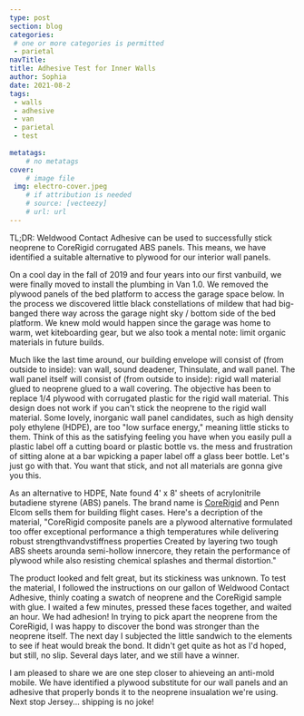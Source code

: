 ```yaml
---
type: post
section: blog
categories: 
 # one or more categories is permitted
 - parietal
navTitle: 
title: Adhesive Test for Inner Walls
author: Sophia
date: 2021-08-2
tags:
 - walls
 - adhesive
 - van
 - parietal
 - test
 
metatags:
	# no metatags
cover: 
	# image file
 img: electro-cover.jpeg
	# if attribution is needed
	# source: [vecteezy]
	# url: url
---
```

TL;DR: Weldwood Contact Adhesive can be used to successfully stick neoprene to CoreRigid corrugated ABS panels.  This means, we have identified a suitable alternative to plywood for our interior wall panels.

On a cool day in the fall of 2019 and four years into our first vanbuild, we were finally moved to install the plumbing in Van 1.0.  We removed the plywood panels of the bed platform to access the garage space below.  In the process we discovered little black constellations of mildew that had big-banged there way across the garage night sky / bottom side of the bed platform.  We knew mold would happen since the garage was home to warm, wet kiteboarding gear, but we also took a mental note: limit organic materials in future builds.

Much like the last time around, our building envelope will consist of (from outside to inside): van wall, sound deadener, Thinsulate, and wall panel.  The wall panel itself will consist of (from outside to inside): rigid wall material glued to neoprene glued to a wall covering.  The objective has been to replace 1/4 plywood with corrugated plastic for the rigid wall material.  This design does not work if you can't stick the neoprene to the rigid wall material.  Some lovely, inorganic wall panel candidates, such as high density poly ethylene (HDPE), are too "low surface energy," meaning little sticks to them.  Think of this as the satisfying feeling you have when you easily pull a plastic label off a cutting board or plastic bottle vs. the mess and frustration of sitting alone at a bar wpicking a paper label off a glass beer bottle.  Let's just go with that.  You want that stick, and not all materials are gonna give you this.

As an alternative to HDPE, Nate found 4' x 8' sheets of acrylonitrile butadiene styrene (ABS) panels.  The brand name is [CoreRigid](https://www.penn-elcom.com/pdf/CoreRigid%20-%20Penn%20Elcom.pdf) and Penn Elcom sells them for building flight cases.  Here's a decription of the material, "CoreRigid composite panels are a plywood alternative formulated too offer exceptional performance a thigh temperatures while delivering robust strengthvandvstiffness properties Created by layering two tough ABS sheets arounda semi-hollow innercore, they retain the performance of plywood while also resisting chemical splashes and thermal distortion."

The product looked and felt great, but its stickiness was unknown.  To test the material, I followed the instructions on our gallon of Weldwood Contact Adhesive, thinly coating a swatch of neoprene and the CoreRigid sample with glue.  I waited a few minutes, pressed these faces together, and waited an hour.  We had adhesion!  In trying to pick apart the neoprene from the CoreRigid, I was happy to discover the bond was stronger than the neoprene itself.  The next day I subjected the little sandwich to the elements to see if heat would break the bond.  It didn't get quite as hot as I'd hoped, but still, no slip.  Several days later, and we still have a winner.  

I am pleased to share we are one step closer to ahieveing an anti-mold mobile.  We have identified a plywood substitute for our wall panels and an adhesive that properly bonds it to the neoprene insualation we're using.  Next stop Jersey... shipping is no joke!